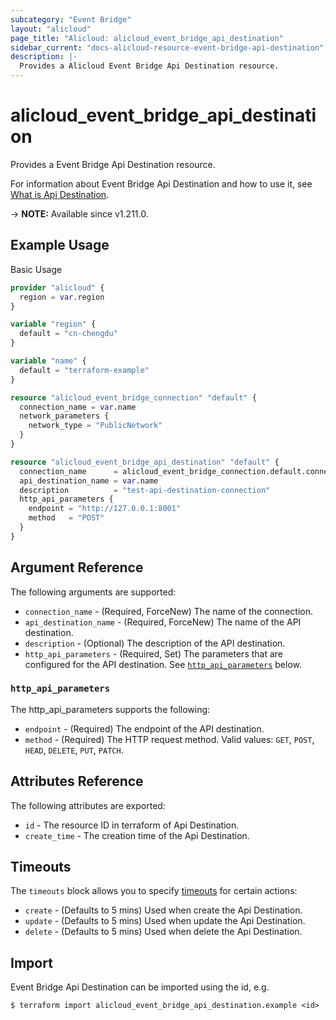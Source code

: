 ```yaml
---
subcategory: "Event Bridge"
layout: "alicloud"
page_title: "Alicloud: alicloud_event_bridge_api_destination"
sidebar_current: "docs-alicloud-resource-event-bridge-api-destination"
description: |-
  Provides a Alicloud Event Bridge Api Destination resource.
---
```


# alicloud_event_bridge_api_destination

Provides a Event Bridge Api Destination resource. 

For information about Event Bridge Api Destination and how to use it, see [What is Api Destination](https://www.alibabacloud.com/help/en/eventbridge/latest/api-eventbridge-2020-04-01-createapidestination).

-> **NOTE:** Available since v1.211.0.

## Example Usage

Basic Usage

```terraform
provider "alicloud" {
  region = var.region
}

variable "region" {
  default = "cn-chengdu"
}

variable "name" {
  default = "terraform-example"
}

resource "alicloud_event_bridge_connection" "default" {
  connection_name = var.name
  network_parameters {
    network_type = "PublicNetwork"
  }
}

resource "alicloud_event_bridge_api_destination" "default" {
  connection_name      = alicloud_event_bridge_connection.default.connection_name
  api_destination_name = var.name
  description          = "test-api-destination-connection"
  http_api_parameters {
    endpoint = "http://127.0.0.1:8001"
    method   = "POST"
  }
}
```

## Argument Reference

The following arguments are supported:

* `connection_name` - (Required, ForceNew) The name of the connection.
* `api_destination_name` - (Required, ForceNew) The name of the API destination.
* `description` - (Optional) The description of the API destination.
* `http_api_parameters` - (Required, Set) The parameters that are configured for the API destination. See [`http_api_parameters`](#http_api_parameters) below.

### `http_api_parameters`

The http_api_parameters supports the following:

* `endpoint` - (Required) The endpoint of the API destination.
* `method` - (Required) The HTTP request method. Valid values: `GET`, `POST`, `HEAD`, `DELETE`, `PUT`, `PATCH`.

## Attributes Reference

The following attributes are exported:

* `id` - The resource ID in terraform of Api Destination.
* `create_time` - The creation time of the Api Destination.

## Timeouts

The `timeouts` block allows you to specify [timeouts](https://www.terraform.io/docs/configuration-0-11/resources.html#timeouts) for certain actions:

* `create` - (Defaults to 5 mins) Used when create the Api Destination.
* `update` - (Defaults to 5 mins) Used when update the Api Destination.
* `delete` - (Defaults to 5 mins) Used when delete the Api Destination.

## Import

Event Bridge Api Destination can be imported using the id, e.g.

```shell
$ terraform import alicloud_event_bridge_api_destination.example <id>
```
